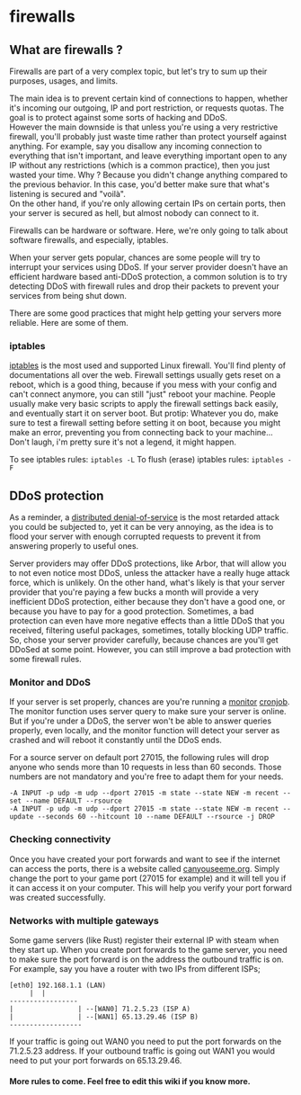 # firewalls

## What are firewalls ?

Firewalls are part of a very complex topic, but let's try to sum up their purposes, usages, and limits.

The main idea is to prevent certain kind of connections to happen, whether it's incoming our outgoing, IP and port restriction, or requests quotas. The goal is to protect against some sorts of hacking and DDoS.  
However the main downside is that unless you're using a very restrictive firewall, you'll probably just waste time rather than protect yourself against anything. For example, say you disallow any incoming connection to everything that isn't important, and leave everything important open to any IP without any restrictions \(which is a common practice\), then you just wasted your time. Why ? Because you didn't change anything compared to the previous behavior. In this case, you'd better make sure that what's listening is secured and "voilà".  
On the other hand, if you're only allowing certain IPs on certain ports, then your server is secured as hell, but almost nobody can connect to it.

Firewalls can be hardware or software. Here, we're only going to talk about software firewalls, and especially, iptables.

When your server gets popular, chances are some people will try to interrupt your services using DDoS. If your server provider doesn't have an efficient hardware based anti-DDoS protection, a common solution is to try detecting DDoS with firewall rules and drop their packets to prevent your services from being shut down.

There are some good practices that might help getting your servers more reliable. Here are some of them.

### iptables

[iptables](http://ipset.netfilter.org/iptables.man.html) is the most used and supported Linux firewall. You'll find plenty of documentations all over the web. Firewall settings usually gets reset on a reboot, which is a good thing, because if you mess with your config and can't connect anymore, you can still "just" reboot your machine. People usually make very basic scripts to apply the firewall settings back easily, and eventually start it on server boot. But protip: Whatever you do, make sure to test a firewall setting before setting it on boot, because you might make an error, preventing you from connecting back to your machine... Don't laugh, i'm pretty sure it's not a legend, it might happen.

To see iptables rules: `iptables -L` To flush \(erase\) iptables rules: `iptables -F`

## DDoS protection

As a reminder, a [distributed denial-of-service](https://en.wikipedia.org/wiki/Denial-of-service_attack) is the most retarded attack you could be subjected to, yet it can be very annoying, as the idea is to flood your server with enough corrupted requests to prevent it from answering properly to useful ones.

Server providers may offer DDoS protections, like Arbor, that will allow you to not even notice most DDoS, unless the attacker have a really huge attack force, which is unlikely. On the other hand, what's likely is that your server provider that you're paying a few bucks a month will provide a very inefficient DDoS protection, either because they don't have a good one, or because you have to pay for a good protection. Sometimes, a bad protection can even have more negative effects than a little DDoS that you received, filtering useful packages, sometimes, totally blocking UDP traffic. So, chose your server provider carefully, because chances are you'll get DDoSed at some point. However, you can still improve a bad protection with some firewall rules.

### Monitor and DDoS

If your server is set properly, chances are you're running a [monitor](../commands/monitor.md) [cronjob](../configuration/cronjobs.md).  
The monitor function uses server query to make sure your server is online. But if you're under a DDoS, the server won't be able to answer queries properly, even locally, and the monitor function will detect your server as crashed and will reboot it constantly until the DDoS ends.

For a source server on default port 27015, the following rules will drop anyone who sends more than 10 requests in less than 60 seconds. Those numbers are not mandatory and you're free to adapt them for your needs.

```text
-A INPUT -p udp -m udp --dport 27015 -m state --state NEW -m recent --set --name DEFAULT --rsource
-A INPUT -p udp -m udp --dport 27015 -m state --state NEW -m recent --update --seconds 60 --hitcount 10 --name DEFAULT --rsource -j DROP
```

### Checking connectivity

Once you have created your port forwards and want to see if the internet can access the ports, there is a website called [canyouseeme.org](http://www.canyouseeme.org). Simply change the port to your game port \(27015 for example\) and it will tell you if it can access it on your computer. This will help you verify your port forward was created successfully.

### Networks with multiple gateways

Some game servers \(like Rust\) register their external IP with steam when they start up. When you create port forwards to the game server, you need to make sure the port forward is on the address the outbound traffic is on. For example, say you have a router with two IPs from different ISPs;

```text
[eth0] 192.168.1.1 (LAN)
     |  |
-----------------
|                | --[WAN0] 71.2.5.23 (ISP A)  
|                | --[WAN1] 65.13.29.46 (ISP B)  
------------------
```

If your traffic is going out WAN0 you need to put the port forwards on the 71.2.5.23 address. If your outbound traffic is going out WAN1 you would need to put your port forwards on 65.13.29.46.

#### More rules to come. Feel free to edit this wiki if you know more.

